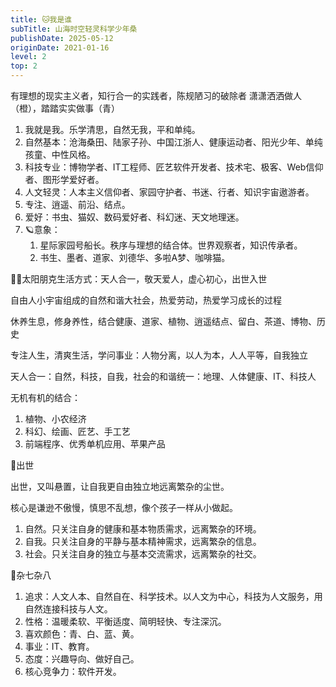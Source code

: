 ```yaml
---
title: 🐱我是谁
subTitle: 山海时空轻灵科学少年桑
publishDate: 2025-05-12
originDate: 2021-01-16
level: 2
top: 2
---
```


有理想的现实主义者，知行合一的实践者，陈规陋习的破除者
潇潇洒洒做人（橙），踏踏实实做事（青）


1. 我就是我。乐学清思，自然无我，平和单纯。
2. 自然基本：沧海桑田、陆家子孙、中国江浙人、健康运动者、阳光少年、单纯孩童、中性风格。
3. 科技专业：博物学者、IT工程师、匠艺软件开发者、技术宅、极客、Web信仰者、图形学爱好者。
4. 人文轻灵：人本主义信仰者、家园守护者、书迷、行者、知识宇宙遨游者。
5. 专注、逍遥、前沿、结点。
6. 爱好：书虫、猫奴、数码爱好者、科幻迷、天文地理迷。
7. 🪐意象：
    1. 星际家园号船长。秩序与理想的结合体。世界观察者，知识传承者。
    2. 书生、墨者、道家、刘德华、多啦A梦、咖啡猫。

🧑🏻太阳朋克生活方式：天人合一，敬天爱人，虚心初心，出世入世

自由人小宇宙组成的自然和谐大社会，热爱劳动，热爱学习成长的过程

休养生息，修身养性，结合健康、道家、植物、逍遥结点、留白、茶道、博物、历史

专注人生，清爽生活，学问事业：人物分离，以人为本，人人平等，自我独立

天人合一：自然，科技，自我，社会的和谐统一：地理、人体健康、IT、科技人

无机有机的结合：
1. 植物、小农经济
2. 科幻、绘画、匠艺、手工艺
3. 前端程序、优秀单机应用、苹果产品

🧘出世

出世，又叫悬置，让自我更自由独立地远离繁杂的尘世。

核心是谦逊不傲慢，慎思不乱想，像个孩子一样从小做起。

1. 自然。只关注自身的健康和基本物质需求，远离繁杂的环境。
2. 自我。只关注自身的平静与基本精神需求，远离繁杂的信息。
3. 社会。只关注自身的独立与基本交流需求，远离繁杂的社交。


🌈杂七杂八

1. 追求：人文人本、自然自在、科学技术。以人文为中心，科技为人文服务，用自然连接科技与人文。
2. 性格：温暖柔软、平衡适度、简明轻快、专注深沉。
3. 喜欢颜色：青、白、蓝、黄。
4. 事业：IT、教育。
5. 态度：兴趣导向、做好自己。
6. 核心竞争力：软件开发。
